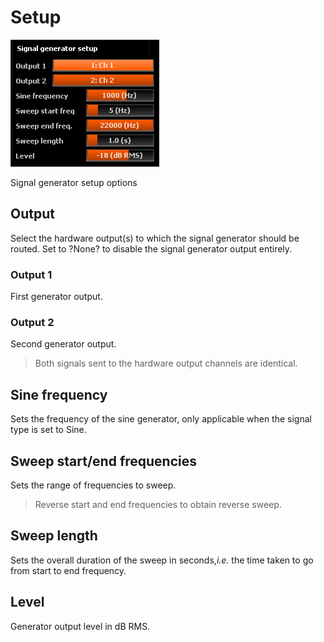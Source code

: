 # Setup
![](include/Signal_Gen_Setup.png)

Signal generator setup options

## Output
Select the hardware output(s) to which the signal generator should be routed. Set to ?None? to
disable the signal generator output entirely.

### Output 1
First generator output.

### Output 2
Second generator
output.

>Both signals sent to the hardware output channels are identical.

## Sine frequency
Sets the frequency of the sine generator, only applicable when the signal type is set to <link
type="document" target="Sine">Sine</link>.

## Sweep start/end frequencies
Sets the range of frequencies to sweep.
>Reverse start and end frequencies to obtain reverse sweep.

## Sweep length
Sets the overall duration of the sweep in seconds,<i>i.e.</i> the time taken to go from start to
end frequency.

## Level
Generator output level in dB <link type="document" target="RMS">RMS</link>.




